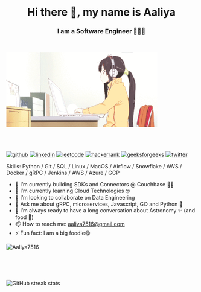 <h1 align="center"> Hi there 👋, my name is Aaliya </h1>
<h3 align="center"> I am a Software Engineer 🚀🚀🚀 </h3> <br>

![Girl typing gif](girl_typing.gif)

<br><br>

[<img src='https://cdn.jsdelivr.net/npm/simple-icons@3.0.1/icons/github.svg' alt='github' height='40'>](https://github.com/Aaliya7516)      [<img src='https://cdn.jsdelivr.net/npm/simple-icons@3.0.1/icons/linkedin.svg' alt='linkedin' height='40'>](https://www.linkedin.com/in/aaliya7516/)      [<img src='https://cdn.jsdelivr.net/npm/simple-icons@3.0.1/icons/leetcode.svg' alt='leetcode' height='40'>](https://leetcode.com/aaliya7516/)      [<img src='https://cdn.jsdelivr.net/npm/simple-icons@3.0.1/icons/hackerrank.svg' alt='hackerrank' height='40'>](https://www.hackerrank.com/aaliya7516)     [<img src='https://cdn.jsdelivr.net/npm/simple-icons@3.0.1/icons/geeksforgeeks.svg' alt='geeksforgeeks' height='40'>](https://auth.geeksforgeeks.org/user/User_vbm6)     [<img src='https://cdn.jsdelivr.net/npm/simple-icons@3.0.1/icons/twitter.svg' alt='twitter' height='40'>](https://twitter.com/aaliya7516)      <!--[<img src='https://cdn.jsdelivr.net/npm/simple-icons@3.0.1/icons/youtube.svg' alt='YouTube' height='40'>](https://www.youtube.com/channel/UCneS5EQ6TxCYZEbNyrilX8Q) -->

Skills: Python / Git / SQL / Linux / MacOS / Airflow / Snowflake / AWS / Docker / gRPC / Jenkins / AWS / Azure / GCP

- 🔭 I’m currently building SDKs and Connectors @ Couchbase 👩‍💻
- 🌱 I’m currently learning Cloud Technologies 🤓
- 👯 I’m looking to collaborate on Data Engineering 
- 💬 Ask me about gRPC, microservices, Javascript, GO and Python 🐍 
- 🤔 I’m always ready to have a long conversation about Astronomy ✨ (and food 🤭)
- 📫 How to reach me: aaliya7516@gmail.com 
- ⚡ Fun fact: I am a big foodie😋

<p align="left"> <img src="https://komarev.com/ghpvc/?username=Aaliya7516&label=Profile%20views&color=0e75b6&style=flat" alt="Aaliya7516" /> </p><br>

<!-- <p align="left"> <a href="https://github.com/ryo-ma/github-profile-trophy"><img src="https://github-profile-trophy.vercel.app/?username=Aaliya7516" alt="Aaliya7516" /></a></p>--><br><br>
 
<!-- <p><img align="left" src="https://github-readme-stats.vercel.app/api/top-langs?username=Aaliya7516&show_icons=true&locale=en&layout=compact" alt="Aaliya7516" /></p> -->

<!-- ![GitHub stats](https://github-readme-stats.vercel.app/api?username=Aaliya7516&show_icons=true)   -->

<!-- ![GitHub Activity Graph](https://activity-graph.herokuapp.com/graph?username=Aaliya7516)   -->

![GitHub streak stats](https://github-readme-streak-stats.herokuapp.com/?user=Aaliya7516)  

